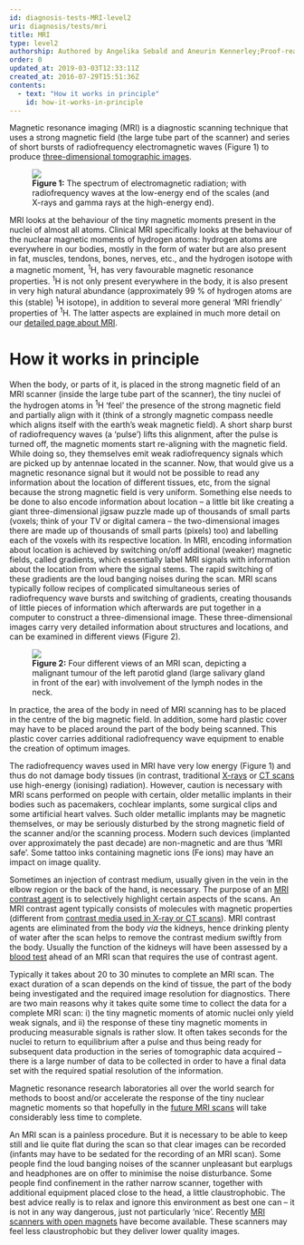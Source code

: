 ```yaml
---
id: diagnosis-tests-MRI-level2
uri: diagnosis/tests/mri
title: MRI
type: level2
authorship: Authored by Angelika Sebald and Aneurin Kennerley;Proof-read/edited by David A. Mitchell
order: 0
updated_at: 2019-03-03T12:33:11Z
created_at: 2016-07-29T15:51:36Z
contents:
  - text: "How it works in principle"
    id: how-it-works-in-principle
---
```


<p>Magnetic resonance imaging (MRI) is a diagnostic scanning technique
    that uses a strong magnetic field (the large tube part of
    the scanner) and series of short bursts of radiofrequency
    electromagnetic waves (Figure 1) to produce <a href="/diagnosis/tests/ct-scans">three-dimensional tomographic images</a>.</p>
<figure><img src="/diagnosis-tests-MRI-level2-figure1.png">
    <figcaption><strong>Figure 1:</strong> The spectrum of electromagnetic
        radiation; with radiofrequency waves at the low-energy
        end of the scales (and X-rays and gamma rays at the high-energy
        end).</figcaption>
</figure>
<p>MRI looks at the behaviour of the tiny magnetic moments present
    in the nuclei of almost all atoms. Clinical MRI specifically
    looks at the behaviour of the nuclear magnetic moments of
    hydrogen atoms: hydrogen atoms are everywhere in our bodies,
    mostly in the form of water but are also present in fat,
    muscles, tendons, bones, nerves, etc., and the hydrogen isotope
    with a magnetic moment, <sup>1</sup>H, has very favourable
    magnetic resonance properties. <sup>1</sup>H is not only
    present everywhere in the body, it is also present in very
    high natural abundance (approximately 99 % of hydrogen atoms
    are this (stable) <sup>1</sup>H isotope), in addition to
    several more general ‘MRI friendly’ properties of <sup>1</sup>H.
    The latter aspects are explained in much more detail on our
    <a href="/diagnosis/tests/mri/detailed">detailed page about MRI</a>.</p>
<h1 id="how-it-works-in-principle">How it works in principle</h1>
<p>When the body, or parts of it, is placed in the strong magnetic
    field of an MRI scanner (inside the large tube part of the
    scanner), the tiny nuclei of the hydrogen atoms in <sup>1</sup>H
    ‘feel’ the presence of the strong magnetic field and partially
    align with it (think of a strongly magnetic compass needle
    which aligns itself with the earth’s weak magnetic field).
    A short sharp burst of radiofrequency waves (a ‘pulse’) lifts
    this alignment, after the pulse is turned off, the magnetic
    moments start re-aligning with the magnetic field. While
    doing so, they themselves emit weak radiofrequency signals
    which are picked up by antennae located in the scanner. Now,
    that would give us a magnetic resonance signal but it would
    not be possible to read any information about the location
    of different tissues, etc, from the signal because the strong
    magnetic field is very uniform. Something else needs to be
    done to also encode information about location – a little
    bit like creating a giant three-dimensional jigsaw puzzle
    made up of thousands of small parts (voxels; think of your
    TV or digital camera – the two-dimensional images there are
    made up of thousands of small parts (pixels) too) and labelling
    each of the voxels with its respective location. In MRI,
    encoding information about location is achieved by switching
    on/off additional (weaker) magnetic fields, called gradients,
    which essentially label MRI signals with information about
    the location from where the signal stems. The rapid switching
    of these gradients are the loud banging noises during the
    scan. MRI scans typically follow recipes of complicated simultaneous
    series of radiofrequency wave bursts and switching of gradients,
    creating thousands of little pieces of information which
    afterwards are put together in a computer to construct a
    three-dimensional image. These three-dimensional images carry
    very detailed information about structures and locations,
    and can be examined in different views (Figure 2).</p>
<figure><img src="/diagnosis-tests-MRI-level2-figure2.jpg">
    <figcaption><strong>Figure 2:</strong> Four different views of an MRI
        scan, depicting a malignant tumour of the left parotid
        gland (large salivary gland in front of the ear) with
        involvement of the lymph nodes in the neck.</figcaption>
</figure>
<p>In practice, the area of the body in need of MRI scanning has
    to be placed in the centre of the big magnetic field. In
    addition, some hard plastic cover may have to be placed around
    the part of the body being scanned. This plastic cover carries
    additional radiofrequency wave equipment to enable the creation
    of optimum images.</p>
<p>The radiofrequency waves used in MRI have very low energy (Figure
    1) and thus do not damage body tissues (in contrast, traditional
    <a href="/diagnosis/tests/x-ray">X-rays</a> or <a href="/diagnosis/tests/ct-scans">CT scans</a>    use high-energy (ionising) radiation). However, caution is
    necessary with MRI scans performed on people with certain,
    older metallic implants in their bodies such as pacemakers,
    cochlear implants, some surgical clips and some artificial
    heart valves. Such older metallic implants may be magnetic
    themselves, or may be seriously disturbed by the strong magnetic
    field of the scanner and/or the scanning process. Modern
    such devices (implanted over approximately the past decade)
    are non-magnetic and are thus ‘MRI safe’. Some tattoo inks
    containing magnetic ions (Fe ions) may have an impact on
    image quality.</p>
<p>Sometimes an injection of contrast medium, usually given in the
    vein in the elbow region or the back of the hand, is necessary.
    The purpose of an <a href="/diagnosis/tests/mri/detailed">MRI contrast agent</a>    is to selectively highlight certain aspects of the scans.
    An MRI contrast agent typically consists of molecules with
    magnetic properties (different from <a href="/diagnosis/tests/ct-scans">contrast media used in X-ray or CT scans</a>).
    MRI contrast agents are eliminated from the body <i>via</i>    the kidneys, hence drinking plenty of water after the scan
    helps to remove the contrast medium swiftly from the body.
    Usually the function of the kidneys will have been assessed
    by a <a href="/diagnosis/tests/blood-tests">blood test</a>    ahead of an MRI scan that requires the use of contrast agent.</p>
<p>Typically it takes about 20 to 30 minutes to complete an MRI
    scan. The exact duration of a scan depends on the kind of
    tissue, the part of the body being investigated and the required
    image resolution for diagnostics. There are two main reasons
    why it takes quite some time to collect the data for a complete
    MRI scan: i) the tiny magnetic moments of atomic nuclei only
    yield weak signals, and ii) the response of these tiny magnetic
    moments in producing measurable signals is rather slow. It
    often takes seconds for the nuclei to return to equilibrium
    after a pulse and thus being ready for subsequent data production
    in the series of tomographic data acquired – there is a large
    number of data to be collected in order to have a final data
    set with the required spatial resolution of the information.</p>
<p>Magnetic resonance research laboratories all over the world search
    for methods to boost and/or accelerate the response of the
    tiny nuclear magnetic moments so that hopefully in the
    <a href="/diagnosis/tests/mri/detailed">future MRI scans</a> will take considerably less time to
        complete.</p>
<p>An MRI scan is a painless procedure. But it is necessary to be
    able to keep still and lie quite flat during the scan so
    that clear images can be recorded (infants may have to be
    sedated for the recording of an MRI scan). Some people find
    the loud banging noises of the scanner unpleasant but earplugs
    and headphones are on offer to minimise the noise disturbance.
    Some people find confinement in the rather narrow scanner,
    together with additional equipment placed close to the head,
    a little claustrophobic. The best advice really is to relax
    and ignore this environment as best one can – it is not in
    any way dangerous, just not particularly ‘nice’. Recently
    <a href="/diagnosis/tests/mri/detailed">MRI scanners with open magnets</a>    have become available. These scanners may feel less claustrophobic
    but they deliver lower quality images.</p>
